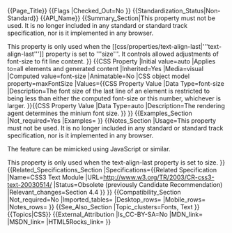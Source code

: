 {{Page_Title}}
{{Flags
|Checked_Out=No
}}
{{Standardization_Status|Non-Standard}}
{{API_Name}}
{{Summary_Section|This property must not be used. It is no longer included in any standard or standard track specification, nor is it implemented in any browser.


This property is only used when the [[css/properties/text-align-last|'''text-align-last''']] property is set to '''size'''. It controls allowed adjustments of font-size to fit line content.
}}
{{CSS Property
|Initial value=auto
|Applies to=all elements and generated content
|Inherited=Yes
|Media=visual
|Computed value=font-size
|Animatable=No
|CSS object model property=maxFontSize
|Values={{CSS Property Value
|Data Type=font-size
|Description=The font size of the last line of an element is restricted to being less than either the computed font-size or this number, whichever is larger.
}}{{CSS Property Value
|Data Type=auto
|Description=The rendering agent determines the minium font size.
}}
}}
{{Examples_Section
|Not_required=Yes
|Examples=
}}
{{Notes_Section
|Usage=This property must not be used. It is no longer included in any standard or standard track specification, nor is it implemented in any browser.

The feature can be mimicked using JavaScript or similar.

This property is only used when the text-align-last property is set to size.
}}
{{Related_Specifications_Section
|Specifications={{Related Specification
|Name=CSS3 Text Module
|URL=http://www.w3.org/TR/2003/CR-css3-text-20030514/
|Status=Obsolete (previously Candidate Recommendation)
|Relevant_changes=Section 4.4
}}
}}
{{Compatibility_Section
|Not_required=No
|Imported_tables=
|Desktop_rows=
|Mobile_rows=
|Notes_rows=
}}
{{See_Also_Section
|Topic_clusters=Fonts, Text
}}
{{Topics|CSS}}
{{External_Attribution
|Is_CC-BY-SA=No
|MDN_link=
|MSDN_link=
|HTML5Rocks_link=
}}